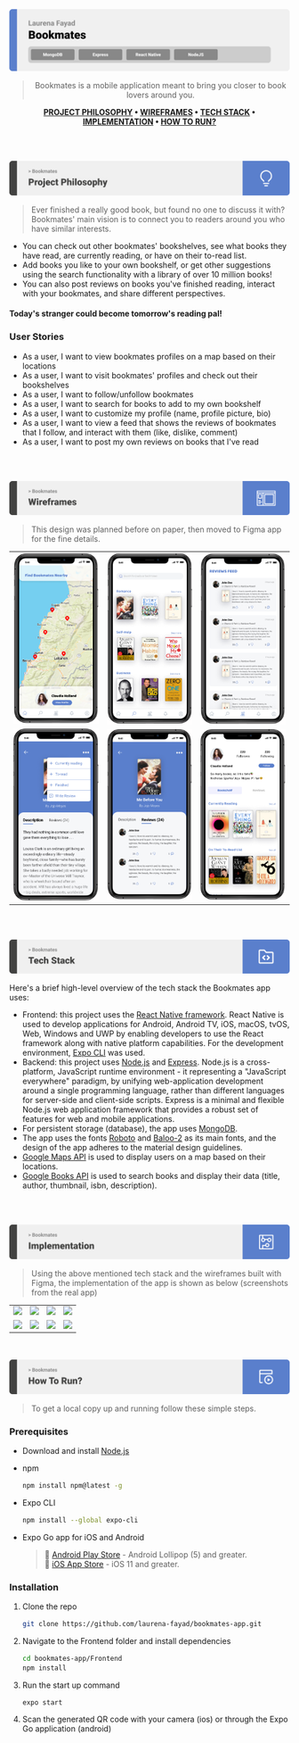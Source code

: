 <img src="./readme/title1.svg"/>

<div align="center">

> Bookmates is a mobile application meant to bring you closer to book lovers around you.

**[PROJECT PHILOSOPHY](#philosophy) • [WIREFRAMES](#wireframes) • [TECH STACK](#tech) • [IMPLEMENTATION](#implementation) • [HOW TO RUN?](#install)**

</div>

<br><br>


<img src="./readme/title2.svg" id='philosophy'/>

> Ever finished a really good book, but found no one to discuss it with?
> Bookmates' main vision is to connect you to readers around you who have similar interests. 
- You can check out other bookmates' bookshelves, see what books they have read, are currently reading, or have on their to-read list. 
- Add books you like to your own bookshelf, or get other suggestions using the search functionality with a library of over 10 million books!
- You can also post reviews on books you've finished reading, interact with your bookmates, and share different perspectives.
#### Today's stranger could become tomorrow's reading pal!

### User Stories
- As a user, I want to view bookmates profiles on a map based on their locations
- As a user, I want to visit bookmates' profiles and check out their bookshelves
- As a user, I want to follow/unfollow bookmates
- As a user, I want to search for books to add to my own bookshelf
- As a user, I want to customize my profile (name, profile picture, bio)
- As a user, I want to view a feed that shows the reviews of bookmates that I follow, and interact with them (like, dislike, comment)
- As a user, I want to post my own reviews on books that I've read

<br><br>

<img src="./readme/title3.svg" id='wireframes'/>

> This design was planned before on paper, then moved to Figma app for the fine details.

<table>
  <tr>
    <td><img src="./readme/map.PNG" /></td>
    <td><img src="./readme/search.PNG"/></td>
    <td><img src="./readme/feed.PNG"/></td>
  </tr>
  <tr>
    <td><img src="./readme/options.PNG" /></td>
    <td><img src="./readme/reviews.PNG"/></td>
    <td><img src="./readme/profile.PNG"/></td>
  </tr>
</table>

<br><br>

<img src="./readme/title4.svg" id='tech'/>

Here's a brief high-level overview of the tech stack the Bookmates app uses:

- Frontend: this project uses the [React Native framework](https://reactnative.dev/). React Native is used to develop applications for Android, Android TV, iOS, macOS, tvOS, Web, Windows and UWP by enabling developers to use the React framework along with native platform capabilities. For the development environment, [Expo CLI](https://reactnative.dev/docs/environment-setup) was used.
- Backend: this project uses [Node.js](https://reactnative.dev/) and [Express](https://expressjs.com/). Node.js is a cross-platform, JavaScript runtime environment - it representing a "JavaScript everywhere" paradigm, by unifying web-application development around a single programming language, rather than different languages for server-side and client-side scripts. Express is a minimal and flexible Node.js web application framework that provides a robust set of features for web and mobile applications.
- For persistent storage (database), the app uses [MongoDB](https://www.mongodb.com/).
- The app uses the fonts [Roboto](https://fonts.google.com/specimen/Roboto) and [Baloo-2](https://fonts.google.com/specimen/Baloo+2) as its main fonts, and the design of the app adheres to the material design guidelines.
- [Google Maps API](https://developers.google.com/maps) is used to display users on a map based on their locations.
- [Google Books API](https://developers.google.com/books) is used to search books and display their data (title, author, thumbnail, isbn, description).

<br><br>

<img src="./readme/title5.svg" id='implementation'/>

> Using the above mentioned tech stack and the wireframes built with Figma, the implementation of the app is shown as below (screenshots from the real app)

<table>
  <tr>
    <td><img src="./readme/maps.gif" /></td>
    <td><img src="./readme/suggest.gif" /></td>
    <td><img src="./readme/search.gif" /></td>
    <td><img src="./readme/details.gif" /></td>
  </tr>
  <tr>
    <td><img src="./readme/feeds.gif" /></td>
    <td><img src="./readme/myprofile.gif" /></td>
    <td><img src="./readme/bookshelves.gif" /></td>
    <td><img src="./readme/review.gif" /></td>
  </tr>
</table>

<br><br>
<img src="./readme/title6.svg" id='install'/>


> To get a local copy up and running follow these simple steps.

### Prerequisites

* Download and install [Node.js](https://nodejs.org/en/)

* npm
  ```sh
  npm install npm@latest -g
  ```
* Expo CLI
  ```sh
  npm install --global expo-cli
  ```
* Expo Go app for iOS and Android  

  > 🤖 [Android Play Store](https://play.google.com/store/apps/details?id=host.exp.exponent) - Android Lollipop (5) and greater.  
  > 🍎 [iOS App Store](https://apps.apple.com/app/expo-go/id982107779) - iOS 11 and greater.
 

### Installation

1. Clone the repo
   ```sh
   git clone https://github.com/laurena-fayad/bookmates-app.git
   ```
2. Navigate to the Frontend folder and install dependencies
   ```sh
   cd bookmates-app/Frontend
   npm install
   ```
3. Run the start up command
   ```sh
   expo start
   ```
4. Scan the generated QR code with your camera (ios) or through the Expo Go application (android)
